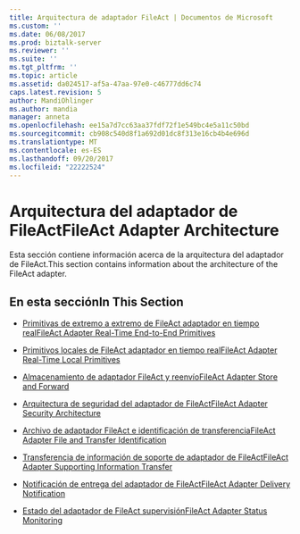 ```yaml
---
title: Arquitectura de adaptador FileAct | Documentos de Microsoft
ms.custom: ''
ms.date: 06/08/2017
ms.prod: biztalk-server
ms.reviewer: ''
ms.suite: ''
ms.tgt_pltfrm: ''
ms.topic: article
ms.assetid: da024517-af5a-47aa-97e0-c46777dd6c74
caps.latest.revision: 5
author: MandiOhlinger
ms.author: mandia
manager: anneta
ms.openlocfilehash: ee15a7d7cc63aa37fdf72f1e549bc4e5a11c50bd
ms.sourcegitcommit: cb908c540d8f1a692d01dc8f313e16cb4b4e696d
ms.translationtype: MT
ms.contentlocale: es-ES
ms.lasthandoff: 09/20/2017
ms.locfileid: "22222524"
---
```

# <a name="fileact-adapter-architecture"></a><span data-ttu-id="c3348-102">Arquitectura del adaptador de FileAct</span><span class="sxs-lookup"><span data-stu-id="c3348-102">FileAct Adapter Architecture</span></span>
<span data-ttu-id="c3348-103">Esta sección contiene información acerca de la arquitectura del adaptador de FileAct.</span><span class="sxs-lookup"><span data-stu-id="c3348-103">This section contains information about the architecture of the FileAct adapter.</span></span>  
  
## <a name="in-this-section"></a><span data-ttu-id="c3348-104">En esta sección</span><span class="sxs-lookup"><span data-stu-id="c3348-104">In This Section</span></span>  
  
-   [<span data-ttu-id="c3348-105">Primitivas de extremo a extremo de FileAct adaptador en tiempo real</span><span class="sxs-lookup"><span data-stu-id="c3348-105">FileAct Adapter Real-Time End-to-End Primitives</span></span>](../../adapters-and-accelerators/fileact-interact/fileact-adapter-real-time-end-to-end-primitives.md)  
  
-   [<span data-ttu-id="c3348-106">Primitivos locales de FileAct adaptador en tiempo real</span><span class="sxs-lookup"><span data-stu-id="c3348-106">FileAct Adapter Real-Time Local Primitives</span></span>](../../adapters-and-accelerators/fileact-interact/fileact-adapter-real-time-local-primitives.md)  
  
-   [<span data-ttu-id="c3348-107">Almacenamiento de adaptador FileAct y reenvío</span><span class="sxs-lookup"><span data-stu-id="c3348-107">FileAct Adapter Store and Forward</span></span>](../../adapters-and-accelerators/fileact-interact/fileact-adapter-store-and-forward.md)  
  
-   [<span data-ttu-id="c3348-108">Arquitectura de seguridad del adaptador de FileAct</span><span class="sxs-lookup"><span data-stu-id="c3348-108">FileAct Adapter Security Architecture</span></span>](../../adapters-and-accelerators/fileact-interact/fileact-adapter-security-architecture.md)  
  
-   [<span data-ttu-id="c3348-109">Archivo de adaptador FileAct e identificación de transferencia</span><span class="sxs-lookup"><span data-stu-id="c3348-109">FileAct Adapter File and Transfer Identification</span></span>](../../adapters-and-accelerators/fileact-interact/fileact-adapter-file-and-transfer-identification.md)  
  
-   [<span data-ttu-id="c3348-110">Transferencia de información de soporte de adaptador de FileAct</span><span class="sxs-lookup"><span data-stu-id="c3348-110">FileAct Adapter Supporting Information Transfer</span></span>](../../adapters-and-accelerators/fileact-interact/fileact-adapter-supporting-information-transfer.md)  
  
-   [<span data-ttu-id="c3348-111">Notificación de entrega del adaptador de FileAct</span><span class="sxs-lookup"><span data-stu-id="c3348-111">FileAct Adapter Delivery Notification</span></span>](../../adapters-and-accelerators/fileact-interact/fileact-adapter-delivery-notification.md)  
  
-   [<span data-ttu-id="c3348-112">Estado del adaptador de FileAct supervisión</span><span class="sxs-lookup"><span data-stu-id="c3348-112">FileAct Adapter Status Monitoring</span></span>](../../adapters-and-accelerators/fileact-interact/fileact-adapter-status-monitoring.md)